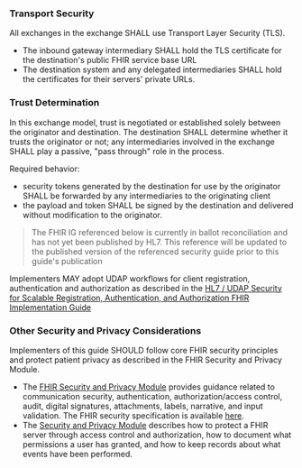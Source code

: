 ### Transport Security

All exchanges in the exchange SHALL use Transport Layer Security (TLS).

- The inbound gateway intermediary SHALL hold the TLS certificate for the destination's public FHIR service base URL
- The destination system and any delegated intermediaries SHALL hold the certificates for their servers' private URLs.

<p></p>

### Trust Determination

In this exchange model, trust is negotiated or established solely between the originator and destination. The destination SHALL determine whether it trusts the originator or not; any intermediaries involved in the exchange SHALL play a passive, "pass through" role in the process.

Required behavior:

- security tokens generated by the destination for use by the originator SHALL be forwarded by any intermediaries to the originating client
- the payload and token SHALL be signed by the destination and delivered without modification to the originator.

<p></p>



<blockquote class="note-to-balloters">
<p>
The FHIR IG referenced below is currently in ballot reconciliation and has not yet been published by HL7. This reference will be updated to the published version of the referenced security guide prior to this guide's publication</p>
</blockquote>

Implementers MAY adopt UDAP workflows for client registration, authentication and authorization as described in the [HL7 / UDAP Security for Scalable Registration, Authentication, and Authorization FHIR Implementation Guide](https://build.fhir.org/ig/HL7/fhir-udap-security-ig/branches/main/index.html) 

<p></p>

### Other Security and Privacy Considerations

Implementers of this guide SHOULD follow core FHIR security principles and protect patient privacy as described in the FHIR Security and Privacy Module.

- The [FHIR Security and Privacy Module](https://www.hl7.org/fhir/secpriv-module.html) provides guidance related to communication security, authentication, authorization/access control, audit, digital signatures, attachments, labels, narrative, and input validation. The FHIR security specification is available [here](https://www.hl7.org/fhir/security.html).
- The [Security and Privacy Module](https://www.hl7.org/fhir/secpriv-module.html) describes how to protect a FHIR server through access control and authorization, how to document what permissions a user has granted, and how to keep records about what events have been performed.

<br><br>



